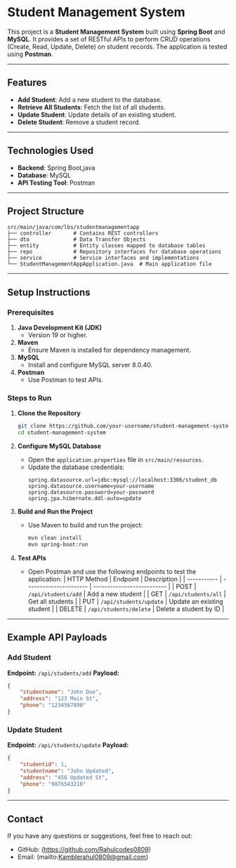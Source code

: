 # Student Management System

This project is a **Student Management System** built using 
**Spring Boot** and **MySQL**. 
It provides a set of RESTful APIs to perform 
CRUD operations (Create, Read, Update, Delete) on student records. 
The application is tested using **Postman**.

---
## Features

- **Add Student**: Add a new student to the database.
- **Retrieve All Students**: Fetch the list of all students.
- **Update Student**: Update details of an existing student.
- **Delete Student**: Remove a student record.
---
## Technologies Used

- **Backend**: Spring Boot,java
- **Database**: MySQL
- **API Testing Tool**: Postman
---
## Project Structure
```
src/main/java/com/lbs/studentmanagementapp
├── controller       # Contains REST controllers
├── dto              # Data Transfer Objects
├── entity           # Entity classes mapped to database tables
├── repo             # Repository interfaces for database operations
├── service          # Service interfaces and implementations
└── StudentManagementAppApplication.java  # Main application file
```
---
## Setup Instructions
### Prerequisites
1. **Java Development Kit (JDK)**
   - Version 19 or higher.
2. **Maven**
   - Ensure Maven is installed for dependency management.
3. **MySQL**
   - Install and configure MySQL server 8.0.40.
4. **Postman**
   - Use Postman to test APIs.

### Steps to Run
1. **Clone the Repository**

   ```bash
   git clone https://github.com/your-username/student-management-system.git
   cd student-management-system
   ```
2. **Configure MySQL Database**

   - Open the `application.properties` file in `src/main/resources`.
   - Update the database credentials:
     ```properties
     spring.datasource.url=jdbc:mysql://localhost:3306/student_db
     spring.datasource.username=your-username
     spring.datasource.password=your-password
     spring.jpa.hibernate.ddl-auto=update
     ```
3. **Build and Run the Project**

   - Use Maven to build and run the project:
     ```bash
     mvn clean install
     mvn spring-boot:run
     ```
4. **Test APIs**

   - Open Postman and use the following endpoints to test the application:
     | HTTP Method | Endpoint               | Description                |
     | ----------- | ---------------------- | -------------------------- |
     | POST        | `/api/students/add`    | Add a new student          |
     | GET         | `/api/students/all`    | Get all students           |
     | PUT         | `/api/students/update` | Update an existing student |
     | DELETE      | `/api/students/delete` | Delete a student by ID     |
---
## Example API Payloads
### Add Student
**Endpoint:** `/api/students/add`
**Payload:**
```json
{
    "studentname": "John Doe",
    "address": "123 Main St",
    "phone": "1234567890"
}
```
### Update Student
**Endpoint:** `/api/students/update`
**Payload:**
```json
{
    "studentid": 1,
    "studentname": "John Updated",
    "address": "456 Updated St",
    "phone": "9876543210"
}
```
---
## Contact

If you have any questions or suggestions, feel free to reach out:

- GitHub: (https://github.com/Rahulcodes0809)
- Email: (mailto\:Kamblerahul0809@gmail.com)





